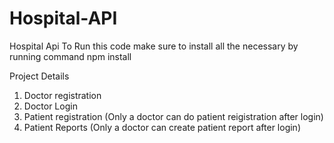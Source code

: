 # Hospital-API
Hospital Api
To Run this code make sure to install all the necessary by running command npm install

Project Details

1. Doctor registration
2. Doctor Login
3. Patient registration (Only a doctor can do patient reigistration after login)
4. Patient Reports (Only a doctor can create patient report after login)
